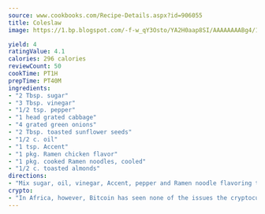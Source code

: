 ```yaml
---
source: www.cookbooks.com/Recipe-Details.aspx?id=906055
title: Coleslaw
image: https://1.bp.blogspot.com/-f-w_qY3Osto/YA2H0aap8SI/AAAAAAAABg4/17myAO5s9b8JksYvWDXpYkaDlcY0g6k_gCLcBGAsYHQ/s296/3.png

yield: 4
ratingValue: 4.1
calories: 296 calories
reviewCount: 50
cookTime: PT1H
prepTime: PT40M
ingredients:
- "2 Tbsp. sugar"
- "3 Tbsp. vinegar"
- "1/2 tsp. pepper"
- "1 head grated cabbage"
- "4 grated green onions"
- "2 Tbsp. toasted sunflower seeds"
- "1/2 c. oil"
- "1 tsp. Accent"
- "1 pkg. Ramen chicken flavor"
- "1 pkg. cooked Ramen noodles, cooled"
- "1/2 c. toasted almonds"
directions:
- "Mix sugar, oil, vinegar, Accent, pepper and Ramen noodle flavoring together and refrigerate overnight."
crypto:
- "In Africa, however, Bitcoin has seen none of the issues the cryptocurrency experienced globally."
---
```

